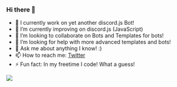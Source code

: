 ### Hi there 👋
- 🔭 I currently work on yet another discord.js Bot!
- 🌱 I’m currently improving on discord.js (JavaScript)
- 👯 I’m looking to collaborate on Bots and Templates for bots!
- 🤔 I’m looking for help with more advanced templates and bots!
- 💬 Ask me about anything I know! :)
- 📫 How to reach me: [Twitter](https://twitter.com/potteeMC)
- ⚡ Fun fact: In my freetime I code! What a guess!

<img src="https://github-readme-stats.vercel.app/api?username=PotteeJS&&show_icons=true&title_color=ffffff&icon_color=bb2acf&text_color=daf7dc&bg_color=151515">
